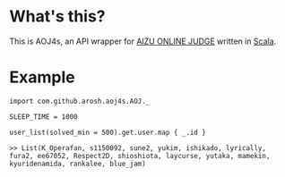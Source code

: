 What's this?
==========

This is AOJ4s, an API wrapper for [AIZU ONLINE JUDGE](http://judge.u-aizu.ac.jp/onlinejudge/) written in [Scala](http://www.scala-lang.org/).

Example
==========
	import com.github.arosh.aoj4s.AOJ._

	SLEEP_TIME = 1000

	user_list(solved_min = 500).get.user.map { _.id }

	>> List(K_Operafan, s1150092, sune2, yukim, ishikado, lyrically, fura2, ee67052, Respect2D, shioshiota, laycurse, yutaka, mamekin, kyuridenamida, rankalee, blue_jam)

